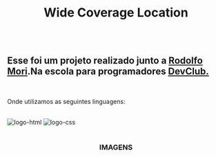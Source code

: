 <h1 align="center">Wide Coverage Location</h1>
<br>
<br>
<h2>Esse foi um projeto realizado junto a <a href="https://github.com/rodolfomori">Rodolfo Mori</a>.Na escola para programadores <a href="https://rodolfomori.com.br/devclub/">DevClub.</a></h2>

<br>

<p>Onde utilizamos as seguintes linguagens:</p>
<br>

<div display="inline">
<img src="https://img.shields.io/badge/HTML5-E34F26?style=for-the-badge&logo=html5&logoColor=white" alt="logo-html" />
<img src="https://img.shields.io/badge/CSS3-1572B6?style=for-the-badge&logo=css3&logoColor=white" alt="logo-css" />
</div>

<br>

<h3 align="center" >IMAGENS</h3>
